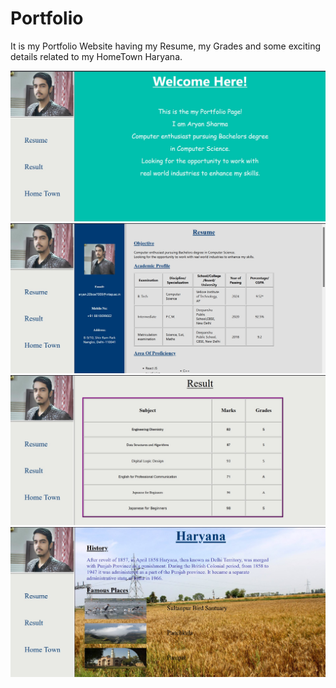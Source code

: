 # Portfolio
It is my Portfolio Website having my Resume, my Grades and some exciting details related to my HomeTown Haryana.

![Alt text](./output%20-%201.jpg?raw=true "Title")
![Alt text](./Output%20-%202.jpg?raw=true "Title")
![Alt text](./Output%20-%203.jpg?raw=true "Title")
![Alt text](./Output%20-%204.jpg?raw=true "Title")